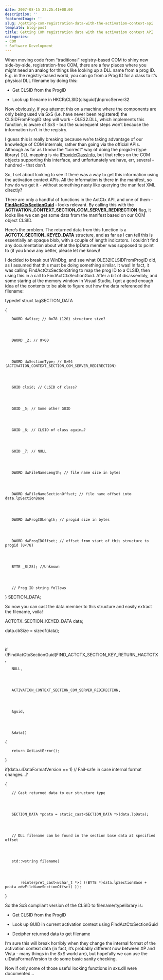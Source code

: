 ```yaml
---
date: 2007-08-15 22:25:41+00:00
description: ''
featuredImage: ''
slug: /getting-com-registration-data-with-the-activation-context-api
template: blog-post
title: Getting COM registration data with the activation context API
categories:
- COM
- Software Development
---
```


When moving code from “traditional” registry-based COM to shiny new side-by-side, registration-free COM, there are a few places where you might need an analog for things like looking up a DLL name from a prog ID. E.g. in the registry-based world, you can go from a Prog ID for a class to it’s physical DLL filename by doing this:



	
  * Get CLSID from the ProgID

	
  * Look up filename in HKCR\CLSID\{clsguid}\InprocServer32


Now obviously, if you attempt this on a machine where the components are only being used via SxS (i.e. have never been registered) the CLSIDFromProgID step will work - OLE32.DLL, which implements this function, is aware of SxS - but the subsequent steps won’t because the information isn’t in the registry.

I guess this is really breaking because we’re taking advantage of our knowledge of COM internals, rather than going via the official APIs. Although as far as I know the “correct” way of doing the progid->(type library) DLL mapping is via [IProvideClassInfo](http://msdn2.microsoft.com/en-us/library/ms687303.aspx), but that relies on the COM objects supporting this interface, and unfortunately we have, err, several - hundred - that don’t.

So, I set about looking to see if there was a way to get this information using the activation context APIs. All the information is there in the manifest, so how do we get it - without something nasty like querying the manifest XML directly?

There are only a handful of functions in the ActCtx API, and one of them - **[**FindActCtxSectionGuid**](http://msdn2.microsoft.com/en-us/library/aa375148.aspx)** - looks relevant. By calling this with the **ACTIVATION_CONTEXT_SECTION_COM_SERVER_REDIRECTION** flag, it looks like we can get some data from the manifest based on our COM object CLSID.

Here’s the problem. The returned data from this function is a **ACTCTX_SECTION_KEYED_DATA** structure, and as far as I can tell this is essentially an opaque blob, with a couple of length indicators. I couldn’t find any documentation about what the lpData member was supposed to point to (if you know any better, please let me know)!

I decided to break out WinDbg, and see what OLE32!CLSIDFromProgID did, as I assumed that this must be doing something similar. It was! In fact, it was calling FindActCtxSectionString to map the prog ID to a CLSID, then using this in a call to FindActCtxSectionGuid. After a bit of disassembly, and some staring at the memory window in Visual Studio, I got a good enough idea of the contents to be able to figure out how the data referenced the filename:


   typedef struct tagSECTION_DATA




   {




       DWORD dwSize; // 0×78 (120) structure size?




       DWORD _2; // 0×00




       DWORD dwSectionType; // 0×04 (ACTIVATION_CONTEXT_SECTION_COM_SERVER_REDIRECTION)




       GUID clsid; // CLSID of class?




       GUID _5; // Some other GUID




       GUID _6; // CLSID of class again…?




       GUID _7; // NULL




       DWORD dwFileNameLength; // file name size in bytes




       DWORD dwFileNameSectionOffset; // file name offset into data.lpSectionBase




       DWORD dwProgIDLength; // progid size in bytes




       DWORD dwProgIDOffset; // offset from start of this structure to progid (0×78)




       BYTE _8[28]; //Unknown




       // Prog ID string follows




   } SECTION_DATA;


So now you can cast the data member to this structure and easily extract the filename, voila!


   ACTCTX_SECTION_KEYED_DATA data;




   data.cbSize = sizeof(data);




 




   if (!FindActCtxSectionGuid(FIND_ACTCTX_SECTION_KEY_RETURN_HACTCTX,




       NULL,




       ACTIVATION_CONTEXT_SECTION_COM_SERVER_REDIRECTION,




       &guid,




       &data))




   {




       return GetLastError();




   }




   if(data.ulDataFormatVersion == 1) // Fail-safe in case internal format changes…?




   {




       // Cast returned data to our structure type




       SECTION_DATA *pdata = static_cast<SECTION_DATA *>(data.lpData);




       // DLL filename can be found in the section base data at specified offset




       std::wstring filename(




           reinterpret_cast<wchar_t *>( ((BYTE *)data.lpSectionBase + pdata->dwFileNameSectionOffset) ));




   }


So the SxS compliant version of the CLSID to filename/typelibrary is:



	
  * Get CLSID from the ProgID

	
  * Look up GUID in current activation context using FindActCtxSectionGuid

	
  * Decipher returned data to get filename


I’m sure this will break horribly when they change the internal format of the activation context data (in fact, it’s probably different now between XP and Vista - many things in the SxS world are), but hopefully we can use the ulDataFormatVersion to do some basic sanity checking.

Now if only some of those useful looking functions in sxs.dll were documented…
